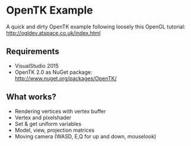 # OpenTK Example
A quick and dirty OpenTK example following loosely this OpenGL tutorial: http://ogldev.atspace.co.uk/index.html
## Requirements
- VisualStudio 2015
- OpenTK 2.0 as NuGet package: http://www.nuget.org/packages/OpenTK/
## What works?
- Rendering vertices with vertex buffer
- Vertex and pixelshader
- Set & get uniform variables
- Model, view, projection matrices
- Moving camera (WASD, E,Q for up and down, mouselook)
